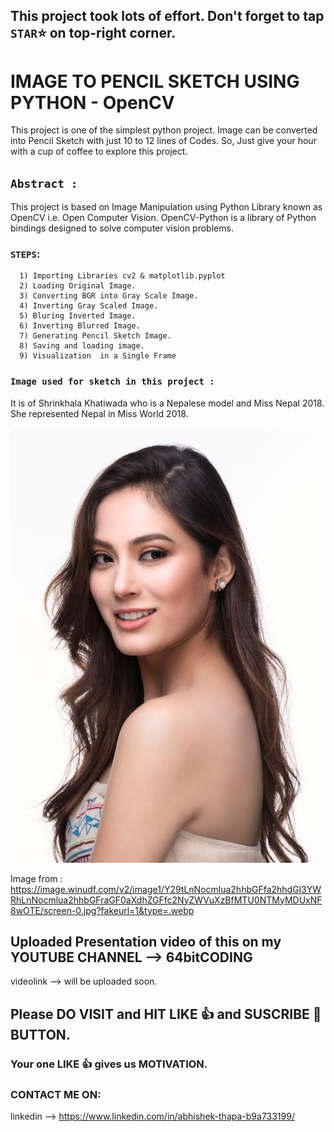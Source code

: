 ## This project took lots of effort. Don't forget to tap `STAR`⭐ on top-right corner.

# IMAGE TO PENCIL SKETCH USING PYTHON - OpenCV

This project is one of the simplest python project. Image can be converted into Pencil Sketch with just 10 to 12 lines of Codes. So, Just give your hour with a cup of coffee to explore this project.

## `Abstract :` 

This project is based on Image Manipulation using Python Library known as OpenCV i.e. Open Computer Vision. OpenCV-Python is a library of Python bindings designed to solve computer vision problems.


   ### `STEPS`:
      
      1) Importing Libraries cv2 & matplotlib.pyplot
      2) Loading Original Image.
      3) Converting BGR into Gray Scale Image.
      4) Inverting Gray Scaled Image.
      5) Bluring Inverted Image.
      6) Inverting Blurred Image.
      7) Generating Pencil Sketch Image.
      8) Saving and loading image.
      9) Visualization  in a Single Frame
 

### `Image used for sketch in this project :`

It is of Shrinkhala Khatiwada who is a Nepalese model and Miss Nepal 2018.
She represented Nepal in Miss World 2018.
    
<div>
  <img src="./images/shrinkhala.jpg" width="500"/>
</div>

Image from : https://image.winudf.com/v2/image1/Y29tLnNocmlua2hhbGFfa2hhdGl3YWRhLnNocmlua2hhbGFraGF0aXdhZGFfc2NyZWVuXzBfMTU0NTMyMDUxNF8wOTE/screen-0.jpg?fakeurl=1&type=.webp

## Uploaded Presentation video of this on my YOUTUBE CHANNEL --> 64bitCODING

videolink --> will be uploaded soon.

## Please DO VISIT and HIT LIKE 👍 and SUSCRIBE 🔔 BUTTON.
### Your one LIKE 👍 gives us MOTIVATION.

### CONTACT ME ON:

linkedin --> https://www.linkedin.com/in/abhishek-thapa-b9a733199/
